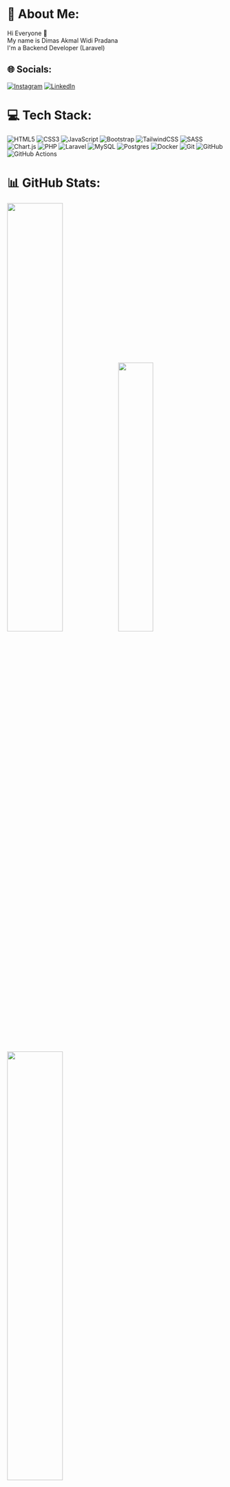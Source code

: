# 💫 About Me:
Hi Everyone 👋<br>My name is Dimas Akmal Widi Pradana<br>I'm a Backend Developer (Laravel)

## 🌐 Socials:
[![Instagram](https://img.shields.io/badge/Instagram-%23E4405F.svg?logo=Instagram&logoColor=white)](https://instagram.com/dimasawp_) [![LinkedIn](https://img.shields.io/badge/LinkedIn-%230077B5.svg?logo=linkedin&logoColor=white)](https://linkedin.com/in/dimasawp) 

# 💻 Tech Stack:
![HTML5](https://img.shields.io/badge/html5-%23E34F26.svg?style=for-the-badge&logo=html5&logoColor=white) ![CSS3](https://img.shields.io/badge/css3-%231572B6.svg?style=for-the-badge&logo=css3&logoColor=white) ![JavaScript](https://img.shields.io/badge/javascript-%23323330.svg?style=for-the-badge&logo=javascript&logoColor=%23F7DF1E) ![Bootstrap](https://img.shields.io/badge/bootstrap-%238511FA.svg?style=for-the-badge&logo=bootstrap&logoColor=white) ![TailwindCSS](https://img.shields.io/badge/tailwindcss-%2338B2AC.svg?style=for-the-badge&logo=tailwind-css&logoColor=white) ![SASS](https://img.shields.io/badge/SASS-hotpink.svg?style=for-the-badge&logo=SASS&logoColor=white) ![Chart.js](https://img.shields.io/badge/chart.js-F5788D.svg?style=for-the-badge&logo=chart.js&logoColor=white) ![PHP](https://img.shields.io/badge/php-%23777BB4.svg?style=for-the-badge&logo=php&logoColor=white) ![Laravel](https://img.shields.io/badge/laravel-%23FF2D20.svg?style=for-the-badge&logo=laravel&logoColor=white) ![MySQL](https://img.shields.io/badge/mysql-4479A1.svg?style=for-the-badge&logo=mysql&logoColor=white) ![Postgres](https://img.shields.io/badge/postgres-%23316192.svg?style=for-the-badge&logo=postgresql&logoColor=white) ![Docker](https://img.shields.io/badge/docker-%230db7ed.svg?style=for-the-badge&logo=docker&logoColor=white) ![Git](https://img.shields.io/badge/git-%23F05033.svg?style=for-the-badge&logo=git&logoColor=white) ![GitHub](https://img.shields.io/badge/github-%23121011.svg?style=for-the-badge&logo=github&logoColor=white) ![GitHub Actions](https://img.shields.io/badge/github%20actions-%232671E5.svg?style=for-the-badge&logo=githubactions&logoColor=white)

# 📊 GitHub Stats:
<img src="https://github-readme-stats.vercel.app/api?username=dimasawp&theme=dark&hide_border=false&include_all_commits=true&count_private=true" width="50.5%"/>
<img src="https://github-readme-stats.vercel.app/api/top-langs/?username=dimasawp&theme=dark&hide_border=false&include_all_commits=true&count_private=true&layout=compact" width="40%"/>
<img src="https://nirzak-streak-stats.vercel.app/?user=dimasawp&theme=dark&hide_border=false" width="50.5%" /><br>

# 🔝 Top Contributed Repo
<img src="https://github-contributor-stats.vercel.app/api?username=dimasawp&limit=5&theme=dark&combine_all_yearly_contributions=true" width="50.5%"/>

<!-- Proudly created with GPRM ( https://gprm.itsvg.in ) -->
